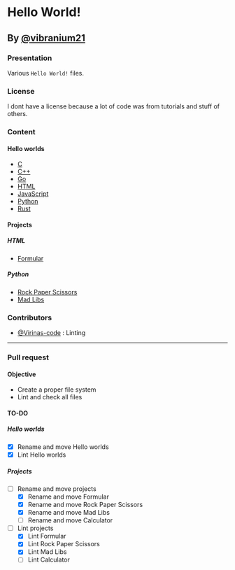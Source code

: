 # Hello World!
## By [@vibranium21](https://github.com/vibranium21/)
### Presentation
Various `Hello World!` files.
### License
I dont have a license because a lot of code was from tutorials and stuff of others.
### Content
#### Hello worlds
- [C](https://github.com/Virinas-code/hello-world/blob/main/hello_worlds/hello_world.c)
- [C++](https://github.com/Virinas-code/hello-world/blob/main/hello_worlds/hello_world.cpp)
- [Go](https://github.com/Virinas-code/hello-world/blob/main/hello_worlds/hello_world.go)
- [HTML](https://github.com/Virinas-code/hello-world/blob/main/hello_worlds/hello_world.html)
- [JavaScript](https://github.com/Virinas-code/hello-world/blob/main/hello_worlds/hello_world.js)
- [Python](https://github.com/Virinas-code/hello-world/blob/main/hello_worlds/hello_world.py)
- [Rust](https://github.com/Virinas-code/hello-world/blob/main/hello_worlds/hello_world.rs)
#### Projects
##### HTML
- [Formular](https://github.com/Virinas-code/hello-world/blob/main/hello_projects/form.html)
##### Python
- [Rock Paper Scissors](https://github.com/Virinas-code/hello-world/blob/main/hello_projects/rock_paper_scissors.py)
- [Mad Libs](https://github.com/Virinas-code/hello-world/blob/main/hello_projects/mad_libs.py)
### Contributors
- [@Virinas-code](https://github.com/Virinas-code/) : Linting
__________
### Pull request
#### Objective
- Create a proper file system
- Lint and check all files
#### TO-DO
##### Hello worlds
- [x] Rename and move Hello worlds
- [x] Lint Hello worlds
##### Projects
- [ ] Rename and move projects
   - [x] Rename and move Formular
   - [x] Rename and move Rock Paper Scissors
   - [x] Rename and move Mad Libs
   - [ ] Rename and move Calculator
- [ ] Lint projects
   - [x] Lint Formular
   - [x] Lint Rock Paper Scissors
   - [x] Lint Mad Libs
   - [ ] Lint Calculator
